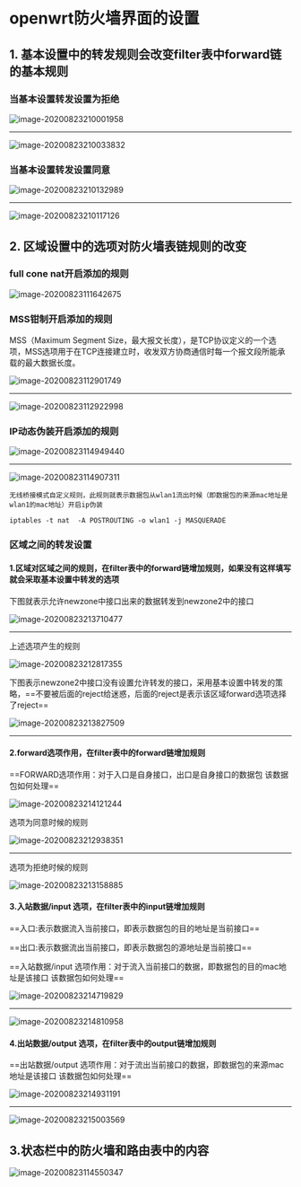 # openwrt防火墙界面的设置

## 1. 基本设置中的转发规则会改变filter表中forward链的基本规则

### 当基本设置转发设置为拒绝

![image-20200823210001958](../assets/openwrt不懂的点/image-20200823210001958.png)

------

![image-20200823210033832](../assets/openwrt不懂的点/image-20200823210033832.png)

### 当基本设置转发设置同意

![image-20200823210132989](../assets/openwrt不懂的点/image-20200823210132989.png)

------

![image-20200823210117126](../assets/openwrt不懂的点/image-20200823210117126.png)





## 2. 区域设置中的选项对防火墙表链规则的改变

### full cone nat开启添加的规则

![image-20200823111642675](../assets/openwrt不懂的点/image-20200823111642675.png)

### MSS钳制开启添加的规则

MSS（Maximum Segment Size，最大报文长度），是TCP协议定义的一个选项，MSS选项用于在TCP连接建立时，收发双方协商通信时每一个报文段所能承载的最大数据长度。

![image-20200823112901749](../assets/openwrt不懂的点/image-20200823112901749.png)

------

![image-20200823112922998](../assets/openwrt不懂的点/image-20200823112922998.png)





### IP动态伪装开启添加的规则

![image-20200823114949440](../assets/openwrt不懂的点/image-20200823114949440.png)

------

![image-20200823114907311](../assets/openwrt不懂的点/image-20200823114907311.png)



```
无线桥接模式自定义规则，此规则就表示数据包从wlan1流出时候（即数据包的来源mac地址是wlan1的mac地址）开启ip伪装

iptables -t nat  -A POSTROUTING -o wlan1 -j MASQUERADE
```



### 区域之间的转发设置

#### 1.区域对区域之间的规则，在filter表中的forward链增加规则，如果没有这样填写就会采取基本设置中转发的选项 

下图就表示允许newzone中接口出来的数据转发到newzone2中的接口

![image-20200823213710477](../assets/openwrt不懂的点/image-20200823213710477.png)



------

上述选项产生的规则

![image-20200823212817355](../assets/openwrt不懂的点/image-20200823212817355.png)





下图表示newzone2中接口没有设置允许转发的接口，采用基本设置中转发的策略，==不要被后面的reject给迷惑，后面的reject是表示该区域forward选项选择了reject==

![image-20200823213827509](../assets/openwrt不懂的点/image-20200823213827509.png)



------

#### 2.forward选项作用，在filter表中的forward链增加规则

==FORWARD选项作用：对于入口是自身接口，出口是自身接口的数据包  该数据包如何处理==

![image-20200823214121244](../assets/openwrt不懂的点/image-20200823214121244.png)

选项为同意时候的规则

![image-20200823212938351](../assets/openwrt不懂的点/image-20200823212938351.png)



------

选项为拒绝时候的规则

![image-20200823213158885](../assets/openwrt不懂的点/image-20200823213158885.png)

#### 3.入站数据/input 选项，在filter表中的input链增加规则



==入口:表示数据流入当前接口，即表示数据包的目的地址是当前接口==

==出口:表示数据流出当前接口，即表示数据包的源地址是当前接口==



==入站数据/input 选项作用：对于流入当前接口的数据，即数据包的目的mac地址是该接口  该数据包如何处理==



![image-20200823214719829](../assets/openwrt不懂的点/image-20200823214719829.png)



------

![image-20200823214810958](../assets/openwrt不懂的点/image-20200823214810958.png)

#### 4.出站数据/output 选项，在filter表中的output链增加规则

==出站数据/output 选项作用：对于流出当前接口的数据，即数据包的来源mac地址是该接口  该数据包如何处理==

![image-20200823214931191](../assets/openwrt不懂的点/image-20200823214931191.png)



------

![image-20200823215003569](../assets/openwrt不懂的点/image-20200823215003569.png)

## 3.状态栏中的防火墙和路由表中的内容

![image-20200823114550347](../assets/openwrt不懂的点/image-20200823114550347.png)



















